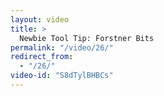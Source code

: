 ```yaml
---
layout: video
title: >
  Newbie Tool Tip: Forstner Bits
permalink: "/video/26/"
redirect_from:
  - "/26/"
video-id: "S8dTylBHBCs"
---
```

